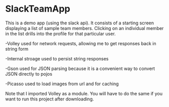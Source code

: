 # SlackTeamApp
This is a demo app (using the slack api). It consists of a starting screen displaying a list of sample team members. Clicking on an individual member in the list drills into the profile for that particular user.

-Volley used for network requests, allowing me to get responses back in string form

-Internal stroage used to persist string responses

-Gson used for JSON parsing because it is a convenient way to convert JSON directly to pojos

-Picasso used to load images from url and for caching

Note that I imported Volley as a module. You will have to do the same if you want to run this project after downloading.
